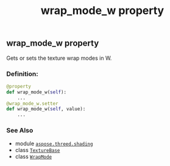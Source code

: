 ﻿---
title: wrap_mode_w property
second_title: Aspose.3D for Python via .NET API References
description: 
type: docs
weight: 220
url: /python-net/aspose.threed.shading/texturebase/wrap_mode_w/
is_root: false
---

## wrap_mode_w property


Gets or sets the texture wrap modes in W.
### Definition:
```python
@property
def wrap_mode_w(self):
    ...
@wrap_mode_w.setter
def wrap_mode_w(self, value):
    ...
```

### See Also
* module [`aspose.threed.shading`](../../)
* class [`TextureBase`](/3d/python-net/aspose.threed.shading/texturebase)
* class [`WrapMode`](/3d/python-net/aspose.threed.shading/wrapmode)
